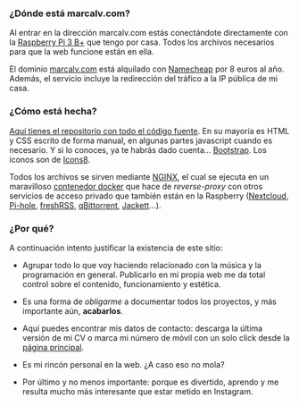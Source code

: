 <!--name:Sobre esta web-->
<!--pubdate:09/07/2020-->
<!--moddate:10/07/2020-->
<!--icon:web-->

### ¿Dónde está marcalv.com?

Al entrar en la dirección marcalv.com estás conectándote directamente con la [Raspberry Pi 3 B+](https://www.raspberrypi.org/products/raspberry-pi-3-model-b-plus/) que tengo por casa. Todos los archivos necesarios para que la web funcione están en ella.

El dominio [marcalv.com](https://marcalv.com) está alquilado con [Namecheap](https://www.namecheap.com) por 8 euros al año. Además, el servicio incluye la redirección del tráfico a la IP pública de mi casa. 
&nbsp;

### ¿Cómo está hecha?

[Aquí tienes el repositorio con todo el código fuente](https://github.com/marcalv/mywebpage). En su mayoría es HTML y CSS escrito de forma manual, en algunas partes javascript cuando es necesario. Y si lo conoces, ya te habrás dado cuenta... [Bootstrap](https://getbootstrap.com/). Los iconos son de [Icons8](https://icons8.com/).

Todos los archivos se sirven mediante [NGINX](https://www.nginx.com/), el cual se ejecuta en un maravilloso [contenedor docker](https://github.com/linuxserver/docker-letsencrypt) que hace de _reverse-proxy_ con otros servicios de acceso privado que también están en la Raspberry ([Nextcloud](https://nextcloud.com/), [Pi-hole](https://pi-hole.net/), [freshRSS](https://freshrss.org/), [qBittorrent](https://github.com/linuxserver/docker-qbittorrent), [Jackett](https://github.com/Jackett/Jackett)...).


### ¿Por qué?

A continuación intento justificar la existencia de este sitio:

* Agrupar todo lo que voy haciendo relacionado con la música y la programación en general. Publicarlo en mi propia web me da total control sobre el contenido, funcionamiento y estética.

* Es una forma de *obligarme* a documentar todos los proyectos, y más importante aún, **acabarlos**.

* Aquí puedes encontrar mis datos de contacto: descarga la última versión de mi CV o marca mi número de móvil con un solo click desde la [página principal](/).

* Es mi rincón personal en la web. ¿A caso eso no mola?

* Por último y no menos importante: porque es divertido, aprendo y me resulta mucho más interesante que estar metido en Instagram.

